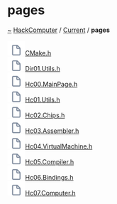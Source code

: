 <a id="pages"></a>
<h1>pages</h1>
<a id="dir_0fdaa85f2db5425911c36efff1ab1b08"></a>
<a href="https://github.com/CharlesCarley/HackComputer#~">~</a>
<a href="index.md#index">HackComputer</a>
<span class="inline-text">/</span>
<a href="dir_f19befb0a20a037054255eb425fb4872.md#current">Current</a>
<span class="inline-text">/</span>
<span class="bold-text"><b>pages</b></span>
<br/>
<br/>
<span class="icon-list-item"><a href="https://github.com/CharlesCarley/HackComputer/blob/master/Current/pages/CMake.h#L1" class="icon-list-item"><img src="../images/file.svg" class="icon-list-item"/><span class="icon-list-item">CMake.h</span>
</a>
</span>
<br/>
<span class="icon-list-item"><a href="https://github.com/CharlesCarley/HackComputer/blob/master/Current/pages/Dir01.Utils.h#L1" class="icon-list-item"><img src="../images/file.svg" class="icon-list-item"/><span class="icon-list-item">Dir01.Utils.h</span>
</a>
</span>
<br/>
<span class="icon-list-item"><a href="https://github.com/CharlesCarley/HackComputer/blob/master/Current/pages/Hc00.MainPage.h#L1" class="icon-list-item"><img src="../images/file.svg" class="icon-list-item"/><span class="icon-list-item">Hc00.MainPage.h</span>
</a>
</span>
<br/>
<span class="icon-list-item"><a href="https://github.com/CharlesCarley/HackComputer/blob/master/Current/pages/Hc01.Utils.h#L1" class="icon-list-item"><img src="../images/file.svg" class="icon-list-item"/><span class="icon-list-item">Hc01.Utils.h</span>
</a>
</span>
<br/>
<span class="icon-list-item"><a href="https://github.com/CharlesCarley/HackComputer/blob/master/Current/pages/Hc02.Chips.h#L1" class="icon-list-item"><img src="../images/file.svg" class="icon-list-item"/><span class="icon-list-item">Hc02.Chips.h</span>
</a>
</span>
<br/>
<span class="icon-list-item"><a href="https://github.com/CharlesCarley/HackComputer/blob/master/Current/pages/Hc03.Assembler.h#L1" class="icon-list-item"><img src="../images/file.svg" class="icon-list-item"/><span class="icon-list-item">Hc03.Assembler.h</span>
</a>
</span>
<br/>
<span class="icon-list-item"><a href="https://github.com/CharlesCarley/HackComputer/blob/master/Current/pages/Hc04.VirtualMachine.h#L1" class="icon-list-item"><img src="../images/file.svg" class="icon-list-item"/><span class="icon-list-item">Hc04.VirtualMachine.h</span>
</a>
</span>
<br/>
<span class="icon-list-item"><a href="https://github.com/CharlesCarley/HackComputer/blob/master/Current/pages/Hc05.Compiler.h#L1" class="icon-list-item"><img src="../images/file.svg" class="icon-list-item"/><span class="icon-list-item">Hc05.Compiler.h</span>
</a>
</span>
<br/>
<span class="icon-list-item"><a href="https://github.com/CharlesCarley/HackComputer/blob/master/Current/pages/Hc06.Bindings.h#L1" class="icon-list-item"><img src="../images/file.svg" class="icon-list-item"/><span class="icon-list-item">Hc06.Bindings.h</span>
</a>
</span>
<br/>
<span class="icon-list-item"><a href="https://github.com/CharlesCarley/HackComputer/blob/master/Current/pages/Hc07.Computer.h#L1" class="icon-list-item"><img src="../images/file.svg" class="icon-list-item"/><span class="icon-list-item">Hc07.Computer.h</span>
</a>
</span>
<br/>
</div>
</div>
</body>
</html>
